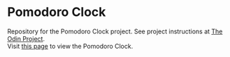 # Pomodoro Clock
Repository for the Pomodoro Clock project. See project instructions at [The Odin Project](https://www.theodinproject.com/lessons/pairing-project).  
Visit [this page](https://loumarven.github.io/pomodoro/) to view the Pomodoro Clock.
